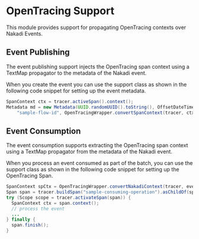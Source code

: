 # OpenTracing Support

This module provides support for propagating OpenTracing contexts over Nakadi Events.

## Event Publishing

The event publishing support injects the OpenTracing span context using a TextMap propagator to the metadata of the Nakadi event.

When you create the event you can use the support class as shown in the following code snippet for setting up the event metadata.

```java
SpanContext ctx = tracer.activeSpan().context();
Metadata md = new Metadata(UUID.randomUUID().toString(), OffsetDateTime.now(),
    "sample-flow-id", OpenTracingWrapper.convertSpanContext(tracer, ctx));
```

## Event Consumption

The event consumption supports extracting the OpenTracing span context using a TextMap propagator from the metadata of the Nakadi event.

When you process an event consumed as part of the batch, you can use the support class as shown in the following code snippet for setting up the OpenTracing Span.

```java
SpanContext spCtx = OpenTracingWrapper.convertNakadiContext(tracer, event.getMetadata().getSpanCtx());
Span span = tracer.buildSpan("sample-consuming-operation").asChildOf(spCtx).start();
try (Scope scope = tracer.activateSpan(span)) {
  SpanContext ctx = span.context();
  // process the event
  ...
} finally {
  span.finish();
}
```
